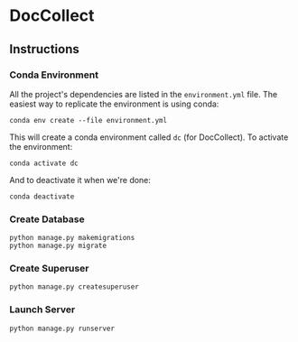 # DocCollect

## Instructions

### Conda Environment

All the project's dependencies are listed in the `environment.yml` file.
The easiest way to replicate the environment is using conda:

    conda env create --file environment.yml

This will create a conda environment called `dc` (for DocCollect).
To activate the environment:

    conda activate dc

And to deactivate it when we're done:

    conda deactivate

### Create Database

    python manage.py makemigrations
    python manage.py migrate

### Create Superuser

    python manage.py createsuperuser

### Launch Server

    python manage.py runserver
